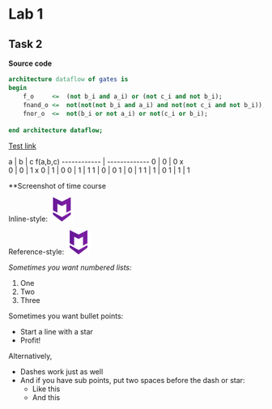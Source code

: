 # Lab 1

## Task 2

**Source code**
```vhdl
architecture dataflow of gates is
begin
    f_o		<=	(not b_i and a_i) or (not c_i and not b_i);	
    fnand_o	<=	not(not(not b_i and a_i) and not(not c_i and not b_i));	
    fnor_o	<=	not(b_i or not a_i) or not(c_i or b_i);

end architecture dataflow;
```

[Test link]()

a | b | c        f(a,b,c)
------------ | -------------
0 | 0 | 0           x   
0 | 0 | 1           x
0 | 1 | 0
0 | 1 | 1
1 | 0 | 0
1 | 0 | 1
1 | 1 | 0
1 | 1 | 1

**Screenshot of time course

Inline-style: 
![alt text](https://github.com/adam-p/markdown-here/raw/master/src/common/images/icon48.png "Logo Title Text 1")

Reference-style: 
![alt text][logo]

[logo]: https://github.com/adam-p/markdown-here/raw/master/src/common/images/icon48.png "Logo Title Text 2"

*Sometimes you want numbered lists:*

1. One
2. Two
3. Three

Sometimes you want bullet points:

* Start a line with a star
* Profit!

Alternatively,

- Dashes work just as well
- And if you have sub points, put two spaces before the dash or star:
  - Like this
  - And this
